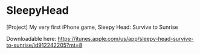 # SleepyHead
[Project] My very first iPhone game, Sleepy Head: Survive to Sunrise

Downloadable here: https://itunes.apple.com/us/app/sleepy-head-survive-to-sunrise/id912242205?mt=8
